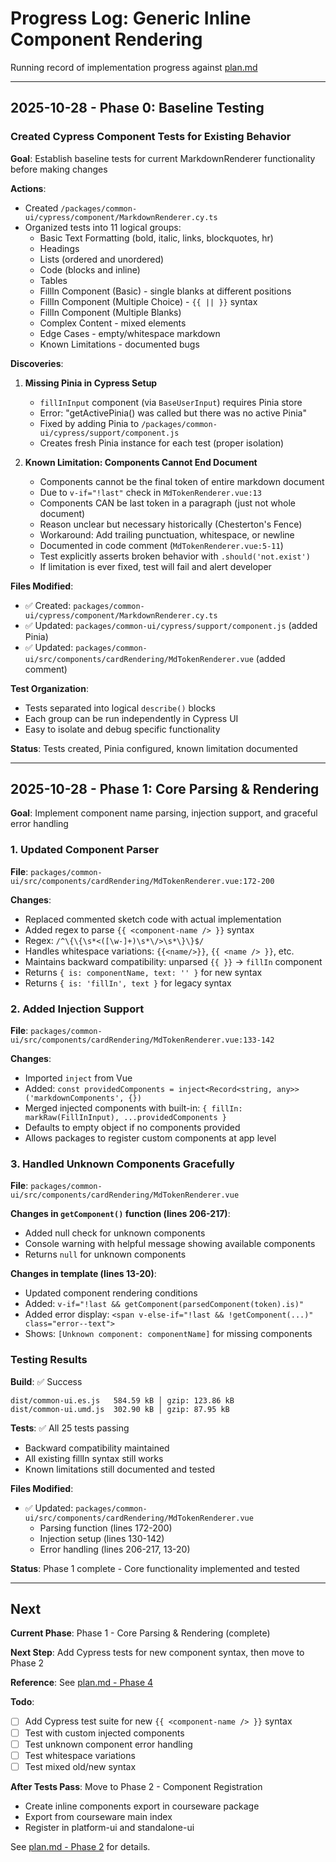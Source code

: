 # Progress Log: Generic Inline Component Rendering

Running record of implementation progress against [plan.md](./plan.md)

---

## 2025-10-28 - Phase 0: Baseline Testing

### Created Cypress Component Tests for Existing Behavior

**Goal**: Establish baseline tests for current MarkdownRenderer functionality before making changes

**Actions**:
- Created `/packages/common-ui/cypress/component/MarkdownRenderer.cy.ts`
- Organized tests into 11 logical groups:
  - Basic Text Formatting (bold, italic, links, blockquotes, hr)
  - Headings
  - Lists (ordered and unordered)
  - Code (blocks and inline)
  - Tables
  - FillIn Component (Basic) - single blanks at different positions
  - FillIn Component (Multiple Choice) - `{{ || }}` syntax
  - FillIn Component (Multiple Blanks)
  - Complex Content - mixed elements
  - Edge Cases - empty/whitespace markdown
  - Known Limitations - documented bugs

**Discoveries**:

1. **Missing Pinia in Cypress Setup**
   - `fillInInput` component (via `BaseUserInput`) requires Pinia store
   - Error: "getActivePinia() was called but there was no active Pinia"
   - Fixed by adding Pinia to `/packages/common-ui/cypress/support/component.js`
   - Creates fresh Pinia instance for each test (proper isolation)

2. **Known Limitation: Components Cannot End Document**
   - Components cannot be the final token of entire markdown document
   - Due to `v-if="!last"` check in `MdTokenRenderer.vue:13`
   - Components CAN be last token in a paragraph (just not whole document)
   - Reason unclear but necessary historically (Chesterton's Fence)
   - Workaround: Add trailing punctuation, whitespace, or newline
   - Documented in code comment (`MdTokenRenderer.vue:5-11`)
   - Test explicitly asserts broken behavior with `.should('not.exist')`
   - If limitation is ever fixed, test will fail and alert developer

**Files Modified**:
- ✅ Created: `packages/common-ui/cypress/component/MarkdownRenderer.cy.ts`
- ✅ Updated: `packages/common-ui/cypress/support/component.js` (added Pinia)
- ✅ Updated: `packages/common-ui/src/components/cardRendering/MdTokenRenderer.vue` (added comment)

**Test Organization**:
- Tests separated into logical `describe()` blocks
- Each group can be run independently in Cypress UI
- Easy to isolate and debug specific functionality

**Status**: Tests created, Pinia configured, known limitation documented

---

## 2025-10-28 - Phase 1: Core Parsing & Rendering

**Goal**: Implement component name parsing, injection support, and graceful error handling

### 1. Updated Component Parser

**File**: `packages/common-ui/src/components/cardRendering/MdTokenRenderer.vue:172-200`

**Changes**:
- Replaced commented sketch code with actual implementation
- Added regex to parse `{{ <component-name /> }}` syntax
- Regex: `/^\{\{\s*<([\w-]+)\s*\/>\s*\}\}$/`
- Handles whitespace variations: `{{<name/>}}`, `{{ <name /> }}`, etc.
- Maintains backward compatibility: unparsed `{{ }}` → `fillIn` component
- Returns `{ is: componentName, text: '' }` for new syntax
- Returns `{ is: 'fillIn', text }` for legacy syntax

### 2. Added Injection Support

**File**: `packages/common-ui/src/components/cardRendering/MdTokenRenderer.vue:133-142`

**Changes**:
- Imported `inject` from Vue
- Added: `const providedComponents = inject<Record<string, any>>('markdownComponents', {})`
- Merged injected components with built-in: `{ fillIn: markRaw(FillInInput), ...providedComponents }`
- Defaults to empty object if no components provided
- Allows packages to register custom components at app level

### 3. Handled Unknown Components Gracefully

**File**: `packages/common-ui/src/components/cardRendering/MdTokenRenderer.vue`

**Changes in `getComponent()` function (lines 206-217)**:
- Added null check for unknown components
- Console warning with helpful message showing available components
- Returns `null` for unknown components

**Changes in template (lines 13-20)**:
- Updated component rendering conditions
- Added: `v-if="!last && getComponent(parsedComponent(token).is)"`
- Added error display: `<span v-else-if="!last && !getComponent(...)" class="error--text">`
- Shows: `[Unknown component: componentName]` for missing components

### Testing Results

**Build**: ✅ Success
```
dist/common-ui.es.js   584.59 kB │ gzip: 123.86 kB
dist/common-ui.umd.js  302.90 kB │ gzip: 87.95 kB
```

**Tests**: ✅ All 25 tests passing
- Backward compatibility maintained
- All existing fillIn syntax still works
- Known limitations still documented and tested

**Files Modified**:
- ✅ Updated: `packages/common-ui/src/components/cardRendering/MdTokenRenderer.vue`
  - Parsing function (lines 172-200)
  - Injection setup (lines 130-142)
  - Error handling (lines 206-217, 13-20)

**Status**: Phase 1 complete - Core functionality implemented and tested

---

## Next

**Current Phase**: Phase 1 - Core Parsing & Rendering (complete)

**Next Step**: Add Cypress tests for new component syntax, then move to Phase 2

**Reference**: See [plan.md - Phase 4](./plan.md#phase-4-test-new-behavior)

**Todo**:
- [ ] Add Cypress test suite for new `{{ <component-name /> }}` syntax
- [ ] Test with custom injected components
- [ ] Test unknown component error handling
- [ ] Test whitespace variations
- [ ] Test mixed old/new syntax

**After Tests Pass**: Move to Phase 2 - Component Registration
- Create inline components export in courseware package
- Export from courseware main index
- Register in platform-ui and standalone-ui

See [plan.md - Phase 2](./plan.md#phase-2-component-registration) for details.
